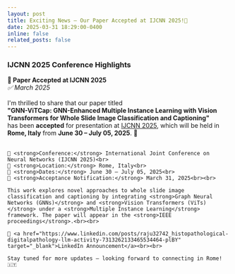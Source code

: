 ```yaml
---
layout: post
title: Exciting News – Our Paper Accepted at IJCNN 2025!🎉
date: 2025-03-31 18:29:00-0400
inline: false
related_posts: false
---
```


<h3>IJCNN 2025 Conference Highlights</h3>

<div class="post">
<article>

<div class="card mt-3" >
  <div class="p-3">
    <strong>🎉 Paper Accepted at IJCNN 2025</strong><br>
    <em>✅ March 2025</em><br><br>
    I'm thrilled to share that our paper titled<br>
    <strong>"GNN-ViTCap: GNN-Enhanced Multiple Instance Learning with Vision Transformers for Whole Slide Image Classification and Captioning"</strong><br>
    has been <strong>accepted</strong> for presentation at <a href="https://2025.ijcnn.org/" target="_blank">IJCNN 2025</a>, which will be held in <strong>Rome, Italy</strong> from <strong>June 30 – July 05, 2025</strong>. 🚀<br><br>

    📌 <strong>Conference:</strong> International Joint Conference on Neural Networks (IJCNN 2025)<br>
    📍 <strong>Location:</strong> Rome, Italy<br>
    📅 <strong>Dates:</strong> June 30 – July 05, 2025<br>
    📰 <strong>Acceptance Notification:</strong> March 31, 2025<br><br>

    This work explores novel approaches to whole slide image classification and captioning by integrating <strong>Graph Neural Networks (GNNs)</strong> and <strong>Vision Transformers (ViTs)</strong> under a <strong>Multiple Instance Learning</strong> framework. The paper will appear in the <strong>IEEE proceedings</strong>.<br><br>

    🔗 <a href="https://www.linkedin.com/posts/raju32742_histopathological-digitalpathology-llm-activity-7313262133465534464-plBY" target="_blank">LinkedIn Announcement</a><br><br>

    Stay tuned for more updates — looking forward to connecting in Rome! 🇮🇹
  </div>
</div>

</article>
</div>

<!-- ## 🎉 Paper Accepted at IJCNN 2025!

I'm thrilled to share that our paper titled  
**"GNN-ViTCap: GNN-Enhanced Multiple Instance Learning with Vision Transformers for Whole Slide Image Classification and Captioning"**  
has been **accepted for presentation at [IJCNN 2025](https://2025.ijcnn.org/)**, which will be held in **Rome, Italy** from **June 30 – July 05, 2025**. 🚀

📌 **Conference**: International Joint Conference on Neural Networks (IJCNN 2025)  
📍 **Location**: Rome, Italy  
📅 **Dates**: June 30 – July 05, 2025  
📰 **Acceptance Notification**: March 31, 2025

This paper explores novel approaches to whole slide image classification and captioning by combining **Graph Neural Networks (GNNs)** and **Vision Transformers (ViTs)** under a Multiple Instance Learning framework. The work will be published in the **IEEE proceedings**.

🔗 Check out the LinkedIn announcement here:  
[LinkedIn Post](https://www.linkedin.com/posts/raju32742_histopathological-digitalpathology-llm-activity-7313262133465534464-plBY)

Stay tuned for more updates, and looking forward to connecting with you all in Rome! 🇮🇹 -->

